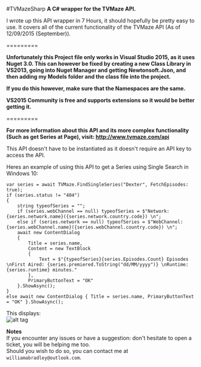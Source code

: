 #TVMazeSharp
**A C# wrapper for the TVMaze API.**

I wrote up this API wrapper in 7 Hours, it should hopefully be pretty easy to use. It covers all of the current functionality of the TVMaze API (As of 12/09/2015 (September)).

=========

**Unfortunately this Project file only works in Visual Studio 2015, as it uses Nuget 3.0. This can however be fixed by creating a new Class Library in VS2013, going into Nuget Manager and getting Newtonsoft.Json, and then adding my Models folder and the class file into the project.**

**If you do this however, make sure that the Namespaces are the same.**

**VS2015 Community is free and supports extensions so it would be better getting it.**

=========

**For more information about this API and its more complex functionality (Such as get Series at Page), visit: http://www.tvmaze.com/api**

This API doesn't have to be instantiated as it doesn't require an API key to access the API.

Heres an example of using this API to get a Series using Single Search in Windows 10:

    var series = await TVMaze.FindSingleSeries("Dexter", FetchEpisodes: true);
    if (series.status != "404")
    {
        string typeofSeries = "";
        if (series.webChannel == null) typeofSeries = $"Network: {series.network.name}({series.network.country.code}) \n";
        else if (series.network == null) typeofSeries = $"WebChannel: {series.webChannel.name}({series.webChannel.country.code}) \n";
        await new ContentDialog
        {
            Title = series.name,
            Content = new TextBlock
            {
                Text = $"{typeofSeries}{series.Episodes.Count} Episodes \nFirst Aired: {series.premiered.ToString("dd/MM/yyyy")} \nRuntime: {series.runtime} minutes."
            },
            PrimaryButtonText = "OK"
        }.ShowAsync();
    }
    else await new ContentDialog { Title = series.name, PrimaryButtonText = "OK" }.ShowAsync();

This displays:  
![alt tag](http://puu.sh/k8h6M/c14b06ca62.PNG)

**Notes**  
If you encounter any issues or have a suggestion: don't hesitate to open a ticket, you will be helping me too.  
Should you wish to do so, you can contact me at `williamabradley@outlook.com`.
